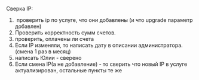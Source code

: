 Сверка IP:

1.  проверить ip по услуге, что они добавлены (и что upgrade параметр добавлен)
2. Проверить корректность сумм счетов.
3. проверить, оплачены ли счета
4. Если IP изменяли, то написать дату в описании администратора.  
    (смена 1 раз в месяц)
5. написать Юлии - сверено
6. Если смена IP(а не добавление) - то сверить что новый IP в услуге актуализирован, остальные пункты те же